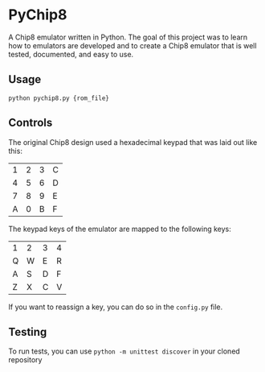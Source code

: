 # PyChip8
A Chip8 emulator written in Python. The goal of this project was to learn how to emulators are developed and to create a Chip8 emulator that is well tested, documented, and easy to use.


## Usage

```
python pychip8.py {rom_file}
```

## Controls

The original Chip8 design used a hexadecimal keypad that was laid out like this:

|    |    |    |    |
| -- | -- | -- | -- |
| 1  | 2  | 3  | C  |
| 4  | 5  | 6  | D  |
| 7  | 8  | 9  | E  |
| A  | 0  | B  | F  |

The keypad keys of the emulator are mapped to the following keys:

|    |    |    |    |
| -- | -- | -- | -- |
| 1  | 2  | 3  | 4  |
| Q  | W  | E  | R  |
| A  | S  | D  | F  |
| Z  | X  | C  | V  |

If you want to reassign a key, you can do so in the `config.py` file.

## Testing

To run tests, you can use `python -m unittest discover` in your cloned repository